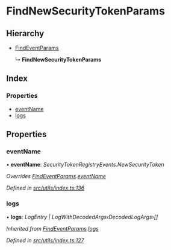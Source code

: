 # FindNewSecurityTokenParams

## Hierarchy

* [FindEventParams]()

  ↳ **FindNewSecurityTokenParams**

## Index

### Properties

* [eventName]()
* [logs]()

## Properties

### eventName

• **eventName**: _SecurityTokenRegistryEvents.NewSecurityToken_

_Overrides_ [_FindEventParams_]()_._[_eventName_]()

_Defined in_ [_src/utils/index.ts:136_](https://github.com/PolymathNetwork/polymath-sdk/blob/550676f/src/utils/index.ts#L136)

### logs

• **logs**: _LogEntry \| LogWithDecodedArgs‹DecodedLogArgs›\[\]_

_Inherited from_ [_FindEventParams_]()_._[_logs_]()

_Defined in_ [_src/utils/index.ts:127_](https://github.com/PolymathNetwork/polymath-sdk/blob/550676f/src/utils/index.ts#L127)

